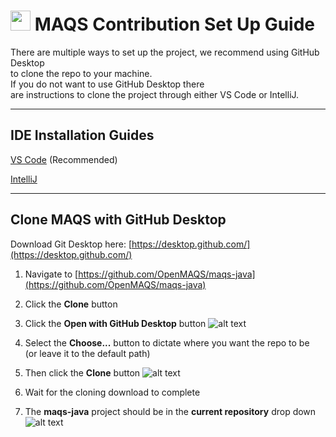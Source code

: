 # <img src="resources/MAQS.jpg" height="32" width="32"> MAQS Contribution Set Up Guide

There are multiple ways to set up the project, we recommend using GitHub Desktop  
to clone the repo to your machine.  
If you do not want to use GitHub Desktop there  
are instructions to clone the project through either VS Code or IntelliJ.

---

## IDE Installation Guides

[VS Code](./VS_Code.md) (Recommended)

[IntelliJ](./IntelliJ.md)

---

## Clone MAQS with GitHub Desktop
Download Git Desktop here: [https://desktop.github.com/](https://desktop.github.com/)

1. Navigate to [https://github.com/OpenMAQS/maqs-java](https://github.com/OpenMAQS/maqs-java)
2. Click the **Clone** button
3. Click the **Open with GitHub Desktop** button
   ![alt text](../resources/installationImages/githubDesktop/CopyMAQS.png)
 

4. Select the **Choose...** button to dictate where you want the repo to be   
(or leave it to the default path)
5. Then click the **Clone** button
   ![alt text](../resources/installationImages/githubDesktop/CloneRepo.png)


7. Wait for the cloning download to complete
8. The **maqs-java** project should be in the **current repository** drop down
   ![alt text](../resources/installationImages/githubDesktop/FrameworkInGithubDesktop.png)
